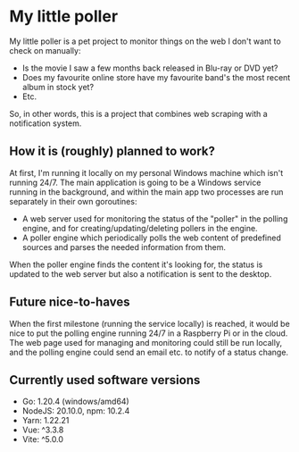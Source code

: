 # My little poller

My little poller is a pet project to monitor things on the web I don't want to check on manually:

- Is the movie I saw a few months back released in Blu-ray or DVD yet?
- Does my favourite online store have my favourite band's the most recent album in stock yet?
- Etc.

So, in other words, this is a project that combines web scraping with a notification system.

## How it is (roughly) planned to work?

At first, I'm running it locally on my personal Windows machine which isn't running 24/7. The main application is going to be a Windows service running in the background, and within the main app two processes are run separately in their own goroutines:

- A web server used for monitoring the status of the "poller" in the polling engine, and for creating/updating/deleting pollers in the engine.
- A poller engine which periodically polls the web content of predefined sources and parses the needed information from them.

When the poller engine finds the content it's looking for, the status is updated to the web server but also a notification is sent to the desktop.

## Future nice-to-haves

When the first milestone (running the service locally) is reached, it would be nice to put the polling engine running 24/7 in a Raspberry Pi or in the cloud. The web page used for managing and monitoring could still be run locally, and the polling engine could send an email etc. to notify of a status change.

## Currently used software versions

- Go: 1.20.4 (windows/amd64)
- NodeJS: 20.10.0, npm: 10.2.4
- Yarn: 1.22.21
- Vue: ^3.3.8
- Vite: ^5.0.0
